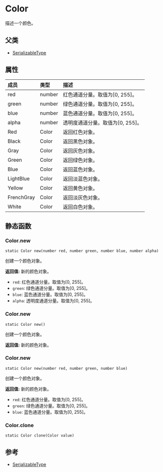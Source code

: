 # Color
描述一个颜色。
## 父类
* [SerializableType](SerializableType.md)

## 属性
| 成员 | 类型 | 描述 |
| :--- | :--- | :--- |
| red | number | 红色通道分量。取值为[0, 255]。 |
| green | number | 绿色通道分量。取值为[0, 255]。 |
| blue | number | 蓝色通道分量。取值为[0, 255]。 |
| alpha | number | 透明度通道分量。取值为[0, 255]。 |
| Red | Color | 返回红色对象。 |
| Black | Color | 返回黑色对象。 |
| Gray | Color | 返回灰色对象。 |
| Green | Color | 返回绿色对象。 |
| Blue | Color | 返回蓝色对象。 |
| LightBlue | Color | 返回淡蓝色对象。 |
| Yellow | Color | 返回黄色对象。 |
| FrenchGray | Color | 返回淡灰色对象。 |
| White | Color | 返回白色对象。 |
## 静态函数

### Color.new

```
static Color new(number red, number green, number blue, number alpha)
```

创建一个颜色对象。

 **返回值:** 新的颜色对象。
* `red`: 红色通道分量。取值为[0, 255]。
* `green`: 绿色通道分量。取值为[0, 255]。
* `blue`: 蓝色通道分量。取值为[0, 255]。
* `alpha`: 透明度通道分量。取值为[0, 255]。

### Color.new

```
static Color new()
```

创建一个颜色对象。

 **返回值:** 新的颜色对象。

### Color.new

```
static Color new(number red, number green, number blue)
```

创建一个颜色对象。

 **返回值:** 新的颜色对象。
* `red`: 红色通道分量。取值为[0, 255]。
* `green`: 绿色通道分量。取值为[0, 255]。
* `blue`: 蓝色通道分量。取值为[0, 255]。

### Color.clone

```
static Color clone(Color value)
```



## 参考

* [SerializableType](SerializableType.md)
